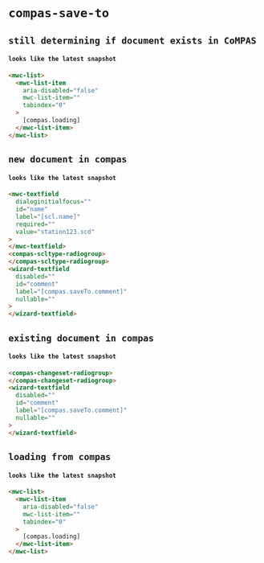 # `compas-save-to`

## `still determining if document exists in CoMPAS`

####   `looks like the latest snapshot`

```html
<mwc-list>
  <mwc-list-item
    aria-disabled="false"
    mwc-list-item=""
    tabindex="0"
  >
    [compas.loading]
  </mwc-list-item>
</mwc-list>

```

## `new document in compas`

####   `looks like the latest snapshot`

```html
<mwc-textfield
  dialoginitialfocus=""
  id="name"
  label="[scl.name]"
  required=""
  value="station123.scd"
>
</mwc-textfield>
<compas-scltype-radiogroup>
</compas-scltype-radiogroup>
<wizard-textfield
  disabled=""
  id="comment"
  label="[compas.saveTo.comment]"
  nullable=""
>
</wizard-textfield>
```

## `existing document in compas`

####   `looks like the latest snapshot`

```html
<compas-changeset-radiogroup>
</compas-changeset-radiogroup>
<wizard-textfield
  disabled=""
  id="comment"
  label="[compas.saveTo.comment]"
  nullable=""
>
</wizard-textfield>
```

## `loading from compas`

####   `looks like the latest snapshot`

```html
<mwc-list>
  <mwc-list-item
    aria-disabled="false"
    mwc-list-item=""
    tabindex="0"
  >
    [compas.loading]
  </mwc-list-item>
</mwc-list>
```

